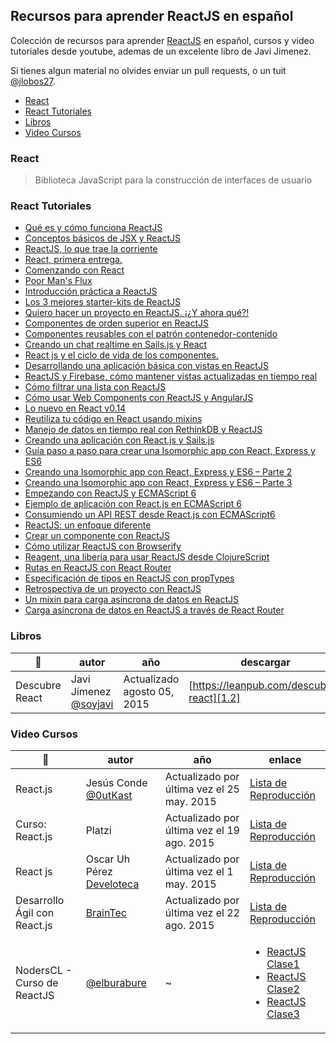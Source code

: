 ## Recursos para aprender ReactJS en español

Colección de recursos para aprender [ReactJS][1] en español, cursos y video tutoriales desde youtube, ademas de un excelente libro de Javi Jimenez.

Si tienes algun material no olvides enviar un pull requests, o un tuit [@jlobos27][2].

[1]: https://facebook.github.io/react/
[2]: https://twitter.com/jlobos27

- [React](#react)
- [React Tutoriales](#react-tutoriales)
- [Libros](#libros)
- [Video Cursos](#video-cursos)


### React
> Biblioteca JavaScript para la construcción de interfaces de usuario

### React Tutoriales

- [Qué es y cómo funciona ReactJS](https://platzi.com/blog/intro-react-js/)
- [Conceptos básicos de JSX y ReactJS](https://platzi.com/blog/conceptos-basicos-reactjs/)
- [ReactJS, lo que trae la corriente](http://codexsw.logdown.com/posts/294581-reactjs-lo-que-trae-la-corriente)
- [React, primera entrega.](http://codexsw.logdown.com/posts/297599-react)
- [Comenzando con React](http://abalozz.es/comenzando-con-react/)
- [Poor Man's Flux](http://codexsw.logdown.com/posts/300333-poor-mans-flux)
- [Introducción práctica a ReactJS](http://carlosvillu.com/introduccion-a-reactjs/)
- [Los 3 mejores starter-kits de ReactJS](http://carlosvillu.com/los-3-mejores-starter-kits-de-reactjs/)
- [Quiero hacer un proyecto en ReactJS. ¡¿Y ahora qué?!](http://carlosvillu.com/quiero-hacer-un-proyecto-en-reactjs-y-ahora-que/)
- [Componentes de orden superior en ReactJS](http://carlosvillu.com/componentes-de-orden-superior-en-reactjs/)
- [Componentes reusables con el patrón contenedor-contenido](http://carlosvillu.com/componentes-reusables-con-el-patron-contenedor-contenido/)
- [Creando un chat realtime en Sails.js y React](http://blog.nursoft.cl/creando-un-chat-realtime-en-sails-js-y-react/)
- [React js y el ciclo de vida de los componentes.](https://medium.com/@pedroparra/react-js-y-el-ciclo-de-vida-de-los-componentes-5d083e5089c6)
- [Desarrollando una aplicación básica con vistas en ReactJS](https://platzi.com/blog/definir-vista-reactjs/)
- [ReactJS y Firebase, cómo mantener vistas actualizadas en tiempo real](https://platzi.com/blog/reactjs-reactfire/)
- [Cómo filtrar una lista con ReactJS](https://platzi.com/blog/listas-react-js/)
- [Cómo usar Web Components con ReactJS y AngularJS](https://platzi.com/blog/reactjs-angularjs-webcomponents/)
- [Lo nuevo en React v0.14](https://platzi.com/blog/react-v014/)
- [Reutiliza tu código en React usando mixins](http://abalozz.es/reutiliza-tu-codigo-en-react-usando-mixins/)
- [Manejo de datos en tiempo real con RethinkDB y ReactJS](https://platzi.com/blog/rethinkdb-reactjs/)
- [Creando una aplicación con React.js y Sails.js](https://platzi.com/blog/reactjs-en-sailsjs/)
- [Guía paso a paso para crear una Isomorphic app con React, Express y ES6](https://platzi.com/blog/isomorphic-app/)
- [Creando una Isomorphic app con React, Express y ES6 – Parte 2](https://platzi.com/blog/crear-buscador-reactjs/)
- [Creando una Isomorphic app con React, Express y ES6 – Parte 3](https://platzi.com/blog/rutas-reactjs/)
- [Empezando con ReactJS y ECMAScript 6](https://carlosazaustre.es/blog/empezando-con-react-js-y-ecmascript-6/)
- [Ejemplo de aplicación con React.js en ECMAScript 6](https://carlosazaustre.es/blog/ejemplo-de-aplicacion-con-react-js-en-ecmascript-6/)
- [Consumiendo un API REST desde React.js con ECMAScript6](https://carlosazaustre.es/blog/consumiendo-un-api-rest-desde-react-js-con-ecmascript6/)
- [ReactJS: un enfoque diferente](http://blog.koalite.com/2014/09/reactjs-un-enfoque-diferente/)
- [Crear un componente con ReactJS](http://blog.koalite.com/2014/09/crear-un-componente-con-reactjs/)
- [Cómo utilizar ReactJS con Browserify](http://blog.koalite.com/2014/09/como-utilizar-reactjs-con-browserify/)
- [Reagent, una libería para usar ReactJS desde ClojureScript](http://blog.koalite.com/2014/09/reagent-una-liberia-para-usar-reactjs-desde-clojurescript/)
- [Rutas en ReactJS con React Router](http://blog.koalite.com/2014/12/rutas-en-reactjs-con-react-router/)
- [Especificación de tipos en ReactJS con propTypes](http://blog.koalite.com/2015/01/especificacion-de-tipos-en-reactjs-con-proptypes/)
- [Retrospectiva de un proyecto con ReactJS](http://blog.koalite.com/2015/01/retrospectiva-de-un-proyecto-con-reactjs/)
- [Un mixin para carga asíncrona de datos en ReactJS](http://blog.koalite.com/2015/07/un-mixin-para-carga-asincrona-de-datos-en-reactjs/)
- [Carga asíncrona de datos en ReactJS a través de React Router](http://blog.koalite.com/2015/07/carga-asincrona-de-datos-en-reactjs-a-traves-de-react-router/)


### Libros

| :rocket: | autor | año | descargar |
| -------- | ----- | --- | --------- |
| Descubre React | Javi Jimenez [@soyjavi][1.1] | Actualizado agosto 05, 2015 | [https://leanpub.com/descubre-react][1.2] |


[1.1]: https://twitter.com/soyjavi
[1.2]: https://leanpub.com/descubre-react


### Video Cursos

| :rocket: | autor | año | enlace |
| -------- | ----- | --- | ------ |
| React.js | Jesús Conde [@0utKast][v1.1] | Actualizado por última vez el 25 may. 2015 | [Lista de Reproducción][v1.2] |
| Curso: React.js | Platzi | Actualizado por última vez el 19 ago. 2015 | [Lista de Reproducción][v2.2] |
| React js | Oscar Uh Pérez [Develoteca][v3.1]  | Actualizado por última vez el 1 may. 2015 | [Lista de Reproducción][v3.2] |
| Desarrollo Ágil con React.js | [BrainTec][v4.1] | Actualizado por última vez el 22 ago. 2015 | [Lista de Reproducción][v4.2] |
| NodersCL - Curso de ReactJS | [@elburabure][v5.1] | ~ | <ul><li>[ReactJS Clase1][v5.2]</li><li>[ReactJS Clase2][v5.3]</li><li>[ReactJS Clase3][v5.4]</li></ul> |

[v1.1]: https://twitter.com/0utKast
[v1.2]: https://www.youtube.com/playlist?list=PLEtcGQaT56ci0QiNycpR8mXWeaXcZn5yA
[v2.1]: null
[v2.2]: https://www.youtube.com/playlist?list=PLa28R7QEiMblX90sGz23mLhHq5X_JzSmi
[v3.1]: http://develoteca.com/
[v3.2]: https://www.youtube.com/playlist?list=PLSuKjujFoGJ2XwyfRvH2nvJ44gvxBEPOd
[v4.1]: https://www.facebook.com/braintec.la
[v4.2]: https://www.youtube.com/playlist?list=PLnW2LExoie2XEAFmCxlHhKCG6qj4G_CfB
[v5.1]: https://twitter.com/elburabure
[v5.2]: https://youtu.be/8zNZbx6ioDk
[v5.3]: https://youtu.be/nl89wj1NNOU
[v5.4]: https://youtu.be/JBiAjcLJWew
